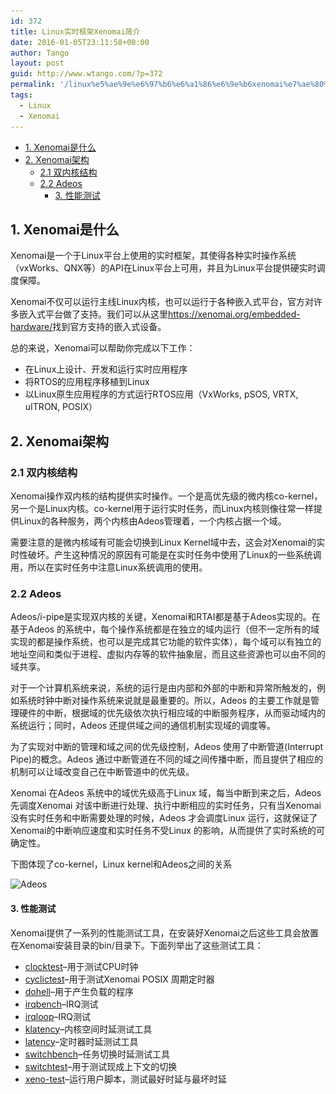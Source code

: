 ```yaml
---
id: 372
title: Linux实时框架Xenomai简介
date: 2016-01-05T23:11:58+00:00
author: Tango
layout: post
guid: http://www.wtango.com/?p=372
permalink: '/linux%e5%ae%9e%e6%97%b6%e6%a1%86%e6%9e%b6xenomai%e7%ae%80%e4%bb%8b/'
tags:
  - Linux
  - Xenomai
---
```

- [1. Xenomai是什么](#1-xenomai是什么)
- [2. Xenomai架构](#2-xenomai架构)
  - [2.1 双内核结构](#21-双内核结构)
  - [2.2 Adeos](#22-adeos)
    - [3. 性能测试](#3-性能测试)

## 1. Xenomai是什么

Xenomai是一个于Linux平台上使用的实时框架，其使得各种实时操作系统（vxWorks、QNX等）的API在Linux平台上可用，并且为Linux平台提供硬实时调度保障。

Xenomai不仅可以运行主线Linux内核，也可以运行于各种嵌入式平台，官方对许多嵌入式平台做了支持。我们可以从这里<a href="https://xenomai.org/embedded-hardware/" target="_blank">https://xenomai.org/embedded-hardware/</a>找到官方支持的嵌入式设备。

<!--more-->

总的来说，Xenomai可以帮助你完成以下工作：

  * 在Linux上设计、开发和运行实时应用程序
  * 将RTOS的应用程序移植到Linux
  * 以Linux原生应用程序的方式运行RTOS应用（VxWorks, pSOS, VRTX, uITRON, POSIX）

## 2. Xenomai架构

### 2.1 双内核结构

Xenomai操作双内核的结构提供实时操作。一个是高优先级的微内核co-kernel，另一个是Linux内核。co-kernel用于运行实时任务，而Linux内核则像往常一样提供Linux的各种服务，两个内核由Adeos管理着，一个内核占据一个域。

需要注意的是微内核域有可能会切换到Linux Kernel域中去，这会对Xenomai的实时性破坏。产生这种情况的原因有可能是在实时任务中使用了Linux的一些系统调用，所以在实时任务中注意Linux系统调用的使用。

### 2.2 Adeos

Adeos/i-pipe是实现双内核的关键，Xenomai和RTAI都是基于Adeos实现的。在基于Adeos 的系统中，每个操作系统都是在独立的域内运行（但不一定所有的域实现的都是操作系统，也可以是完成其它功能的软件实体），每个域可以有独立的地址空间和类似于进程、虚拟内存等的软件抽象层，而且这些资源也可以由不同的域共享。

对于一个计算机系统来说，系统的运行是由内部和外部的中断和异常所触发的，例如系统时钟中断对操作系统来说就是最重要的。所以，Adeos 的主要工作就是管理硬件的中断，根据域的优先级依次执行相应域的中断服务程序，从而驱动域内的系统运行；同时，Adeos 还提供域之间的通信机制实现域的调度等。

为了实现对中断的管理和域之间的优先级控制，Adeos 使用了中断管道(Interrupt Pipe)的概念。Adeos 通过中断管道在不同的域之间传播中断，而且提供了相应的机制可以让域改变自己在中断管道中的优先级。

Xenomai 在Adeos 系统中的域优先级高于Linux 域，每当中断到来之后，Adeos先调度Xenomai 对该中断进行处理、执行中断相应的实时任务，只有当Xenomai 没有实时任务和中断需要处理的时候，Adeos 才会调度Linux 运行，这就保证了Xenomai的中断响应速度和实时任务不受Linux 的影响，从而提供了实时系统的可确定性。

下图体现了co-kernel，Linux kernel和Adeos之间的关系

<img class="aligncenter size-full wp-image-374" src="../wp-content/uploads/2016/01/Adeos.png" alt="Adeos" width="455" height="232" srcset="../wp-content/uploads/2016/01/Adeos.png 455w, ../wp-content/uploads/2016/01/Adeos-300x153.png 300w" sizes="(max-width: 455px) 100vw, 455px" />

#### 3. 性能测试

Xenomai提供了一系列的性能测试工具，在安装好Xenomai之后这些工具会放置在Xenomai安装目录的bin/目录下。下面列举出了这些测试工具：

  * <a href="https://xenomai.org/documentation/xenomai-2.6/html/clocktest/index.html" target="_blank">clocktest</a>&#8211;用于测试CPU时钟
  * <a href="https://xenomai.org/documentation/xenomai-2.6/html/cyclictest/index.html" target="_blank">cyclictest</a>&#8211;用于测试Xenomai POSIX 周期定时器
  * <a href="https://xenomai.org/documentation/xenomai-2.6/html/dohell/index.html" target="_blank">dohell</a>&#8211;用于产生负载的程序
  * <a href="https://xenomai.org/documentation/xenomai-2.6/html/irqbench/index.html" target="_blank">irqbench</a>&#8211;IRQ测试
  * <a href="https://xenomai.org/documentation/xenomai-2.6/html/irqloop/index.html" target="_blank">irqloop</a>&#8211;IRQ测试
  * <a href="https://xenomai.org/documentation/xenomai-2.6/html/klatency/index.html" target="_blank">klatency</a>&#8211;内核空间时延测试工具
  * <a href="https://xenomai.org/documentation/xenomai-2.6/html/latency/index.html" target="_blank">latency</a>&#8211;定时器时延测试工具
  * <a href="https://xenomai.org/documentation/xenomai-2.6/html/switchbench/index.html" target="_blank">switchbench</a>&#8211;任务切换时延测试工具
  * <a href="https://xenomai.org/documentation/xenomai-2.6/html/switchtest/index.html" target="_blank">switchtest</a>&#8211;用于测试现成上下文的切换
  * <a href="https://xenomai.org/documentation/xenomai-2.6/html/xeno-test/index.html" target="_blank">xeno-test</a>&#8211;运行用户脚本，测试最好时延与最坏时延